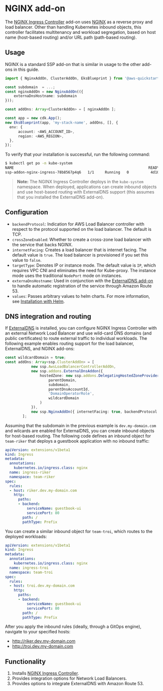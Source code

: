 # NGINX add-on

The [NGINX Ingress Controller](https://kubernetes.github.io/ingress-nginx/deploy/) add-on uses [NGINX](https://www.nginx.org/) as a reverse proxy and load balancer. Other than handling Kubernetes inbound objects, this controller facilitates multitenancy and workload segregation, based on host name (host-based routing) and/or URL path (path-based routing). 

## Usage

NGINX is a standard SSP add-on that is similar in usage to the other add-ons in this guide.

```typescript
import { NginxAddOn, ClusterAddOn, EksBlueprint } from '@aws-quickstart/ssp-amazon-eks';

const subdomain  = ...;
const nginxAddOn = new NginxAddOn(({ 
    externaDnsHostname: subdomain
}));

const addOns: Array<ClusterAddOn> = [ nginxAddOn ];

const app = new cdk.App();
new EksBlueprint(app, 'my-stack-name', addOns, [], {
  env: {    
      account: <AWS_ACCOUNT_ID>,
      region: <AWS_REGION>,
  },
});
```

To verify that your installation is successful, run the following command:

```bash
$ kubectl get po -n kube-system
NAME                                                              READY   STATUS    RESTARTS   AGE
ssp-addon-nginx-ingress-78b8567p4q6   1/1     Running   0          4d10h
```

>**Note:** The NGINX Ingress Controller deploys in the `kube-system` namespace. When  deployed, applications can create inbound objects and use host-based routing with ExternalDNS support (this assumes that you installed the ExternalDNS add-on).

## Configuration

 - `backendProtocol`: Indication for AWS Load Balancer controller with respect to the protocol supported on the load balancer. The default is TCP.
 - `crossZoneEnabled`: Whether to create a cross-zone load balancer with the service that backs NGINX.
 - `internetFacing`: Creates a load balancer that is internet facing. The default value is `true`. The load balancer is provisioned if you set this value to `false`.
 -  `targetType`: Denotes IP or instance mode. The default value is `IP`, which requires VPC CNI and eliminates the need for Kube-proxy. The instance mode uses the traditional `NodePort` mode on instances. 
 - `externaDnsHostname`: Used in conjunction with the [ExternalDNS add-on](./external-dns.md) to handle automatic registration of the service through Amazon Route 53. 
 - `values`: Passes arbitrary values to helm charts. For more information, see [Installation with Helm](https://docs.nginx.com/nginx-ingress-controller/installation/installation-with-helm/#).

## DNS integration and routing

If [ExternalDNS](../addons/external-dns.md) is installed, you can configure NGINX Ingress Controller with an external Network Load Balancer and use wild-card DNS domains (and public certificates) to route external traffic to individual workloads. The following example enables routing support for the load balancer, ExternalDNS, and NGINX add-ons:

```typescript
const wildcardDomain = true;
const addOns: Array<ssp.ClusterAddOn> = [
            new ssp.AwsLoadBalancerControllerAddOn,
            new ssp.addons.ExternalDnsAddon({
                hostedZone: new ssp.addons.DelegatingHostedZoneProvider(
                    parentDomain,
                    subdomain, 
                    parentDnsAccountId,
                    'DomainOperatorRole', 
                    wildcardDomain
                )
            }),
            new ssp.NginxAddOn({ internetFacing: true, backendProtocol: "tcp", externaDnsHostname: subdomain, crossZoneEnabled: false })
        ];
```

Assuming that the subdomain in the previous example is `dev.my-domain.com` and wilcards are enabled for ExternalDNS, you can create inbound objects for host-based routing. The following code defines an inbound object for `team-riker` that deploys a guestbook application with no inbound traffic:

```yaml
apiVersion: extensions/v1beta1
kind: Ingress
metadata:
  annotations:
    kubernetes.io/ingress.class: nginx
  name: ingress-riker
  namespace: team-riker
spec:
  rules:
  - host: riker.dev.my-domain.com
    http:
      paths:
      - backend:
          serviceName: guestbook-ui
          servicePort: 80
        path: /
        pathType: Prefix
```

You can create a similar inbound object for `team-troi`, which routes to the deployed workloads:

```yaml
apiVersion: extensions/v1beta1
kind: Ingress
metadata:
  annotations:
    kubernetes.io/ingress.class: nginx
  name: ingress-troi
  namespace: team-troi
spec:
  rules:
  - host: troi.dev.my-domain.com
    http:
      paths:
      - backend:
          serviceName: guestbook-ui
          servicePort: 80
        path: /
        pathType: Prefix
```

After you apply the inbound rules (ideally, through a GitOps engine), navigate to your specified hosts:

- http://riker.dev.my-domain.com
- http://troi.dev.my-domain.com

## Functionality

1. Installs [NGINX Ingress Controller](https://docs.nginx.com/nginx-ingress-controller/).
2. Provides integration options for Network Load Balancers.
3. Provides options to integrate ExternalDNS with Amazon Route 53. 